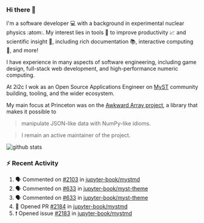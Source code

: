 ### Hi there 👋 

I'm a software developer 💻 with a background in experimental nuclear physics :atom:. My interest lies in tools :wrench: to improve productivity :chart_with_upwards_trend: and scientific insight :telescope:, including rich documentation 📚, interactive computing 🧮, and more! 

I have experience in many aspects of software engineering, including game design, full-stack web development, and high-performance numeric computing. 

At 2i2c I wok as an Open Source Applications Engineer on [MyST](https://github.com/jupyter-book/mystmd) community building, tooling, and the wider ecosystem. 

My main focus at Princeton was on the [Awkward Array project](awkward-array.org/), a library that makes it possible to 
> manipulate JSON-like data with NumPy-like idioms.

> I remain an active maintainer of the project. 

![github stats](https://github-readme-stats.vercel.app/api?username=agoose77&show_icons=true&hide_rank=true&hide_title=true&bg_color=30,e76445,904e95&text_color=efe3ec&icon_color=efe3ec)
<!--
**agoose77/agoose77** is a ✨ _special_ ✨ repository because its `README.md` (this file) appears on your GitHub profile.

Here are some ideas to get you started:

- 🔭 I’m currently working on ...
- 🌱 I’m currently learning ...
- 👯 I’m looking to collaborate on ...
- 🤔 I’m looking for help with ...
- 💬 Ask me about ...
- 📫 How to reach me: ...
- 😄 Pronouns: ...
- ⚡ Fun fact: ...
-->

### :zap: Recent Activity

<!--START_SECTION:activity-->
1. 🗣 Commented on [#2103](https://github.com/jupyter-book/mystmd/issues/2103#issuecomment-3096172121) in [jupyter-book/mystmd](https://github.com/jupyter-book/mystmd)
2. 🗣 Commented on [#633](https://github.com/jupyter-book/myst-theme/issues/633#issuecomment-3096052872) in [jupyter-book/myst-theme](https://github.com/jupyter-book/myst-theme)
3. 🗣 Commented on [#633](https://github.com/jupyter-book/myst-theme/issues/633#issuecomment-3096049604) in [jupyter-book/myst-theme](https://github.com/jupyter-book/myst-theme)
4. 💪 Opened PR [#2184](https://github.com/jupyter-book/mystmd/pull/2184) in [jupyter-book/mystmd](https://github.com/jupyter-book/mystmd)
5. ❗ Opened issue [#2183](https://github.com/jupyter-book/mystmd/issues/2183) in [jupyter-book/mystmd](https://github.com/jupyter-book/mystmd)
<!--END_SECTION:activity-->

